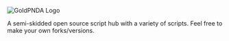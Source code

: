 ![GoldPNDA Logo](https://i.imgur.com/4knuCku.png)

A semi-skidded open source script hub with a variety of scripts.
Feel free to make your own forks/versions.

